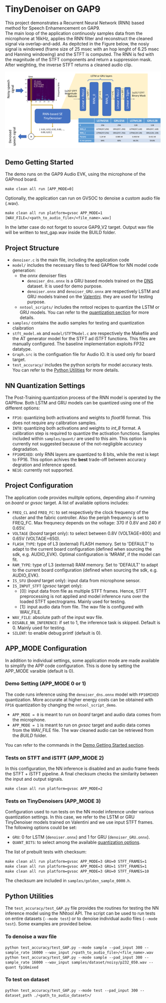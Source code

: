 # TinyDenoiser on GAP9

This project demonstrates a Recurrent Neural Network (RNN) based method for Speech Enhamencement on GAP9.  
The main loop of the application continuosly samples data from the microphone at 16kHz, applies the RNN filter and reconstruct the cleaned signal via overlap-and-add.
As depitcted in the Figure below, the nosiy signal is windowed (frame size of 25 msec with an hop lenght of 6.25 msec and Hanning windowing) and the STFT is computed. 
The RNN is fed with the magnitude of the STFT components and return a suppression mask. After weighting, the inverse STFT returns a cleaned audio clip.

![alt text](imgs/TinyDenoiser.png?raw=true "Title")

## Demo Getting Started
The demo runs on the GAP9 Audio EVK, using the microphone of the GAPmod board.
```
make clean all run [APP_MODE=0]
```
Optionally, the application can run on GVSOC to denoise a custom audio file (.wav).
```
make clean all run platform=gvsoc APP_MODE=1 [WAV_FILE=/<path_to_audio_file>/<file_name>.wav]
```
In the latter case do not forget to source GAP9_V2 target. Output wav file will be written to 
test_gap.wav inside the BUILD folder.

## Project Structure
* `denoiser.c` is the main file, including the application code
* `model/` includes the necessary files to feed GAPflow for NN model code generation: 
    * the _onnx_ denoiser files
        * `denoiser_dns.onnx` is a GRU based models trained on the [DNS][dns] dataset. It is used for demo purpose.
        * `denoiser.onnx` and `denoiser_GRU.onnx` are respectively LSTM and GRU models trained on the [Valentini][valentini]. they are used for testing purpose.
    * `nntool_scripts/` includes the nntool recipes to quantize the LSTM or GRU models. You can refer to the [quantization section](#nn-quantization-settings) for more details. 
* `samples/` contains the audio samples for testing and quantization claibration
* `stft_model.mk` and `model/STFTModel.c` are respectively the Makefile and the AT generator model for the STFT ad iSTFT functions. This files are manually configured. The baseline implementation exploits FP32 datatype.
*  `Graph.src` is the configuation file for Audio IO. It is used only for board target.
*  `test_accuracy/` includes the python scripts for model accuracy tests. You can refer to the [Python Utilities](#python-utilities) for more details.

## NN Quantization Settings
The Post-Training quantization process of the RNN model is operated by the GAPflow.
Both LSTM and GRU models can be quantized using one of the different options:
* `FP16`: quantizing both activations and weights to _float16_ format. This does not require any calibration samples.
* `INT8`: quantizing both activations and weights to _int_8_ format. A calibration step is required to quantize the activation functions. Samples included within `samples/quant/` are used to this aim. This option is currently not suggested because of the not-negligible accuracy degradation.
* `FP16MIXED`: only RNN layers are quantized to 8 bits, while the rest is kept to FP16. This option achives the **best** trade-off between accuracy degration and inference speed.
* `NE16`: currently not supported. 


## Project Configuration
The application code provides mulitple options, depending also if running on _board_ or _gvsoc_ target.
A list of available options includes:
* `FREQ_CL` and `FREQ_FC`: to set respectively the clock frequency of the cluster and the fabric controller. Also the periph frequency is set to FREQ_FC. Max frequnecy depends on the voltage: 370 if 0.8V and 240 if 0.65V.
* `VOLTAGE` (_board_ target only): to select between 0.8V (VOLTAGE=800) and 0.65V (VOLTAGE=650).
* `FLASH_TYPE`: type of L3 (external) FLASH memory. Set to 'DEFAULT' to adapt to the current board configuration (defined when sourcing the sdk, e.g. AUDIO_EVK). Optimal configuration is 'MRAM', if the model can fit.
* `RAM_TYPE`: type of L3 (external) RAM memory. Set to 'DEFAULT' to adapt to the current board configuration (defined when sourcing the sdk, e.g. AUDIO_EVK). 
* `IS_SFU` (_board_ target only): input data from microphone sensor.
* `IS_INPUT_STFT` (_gvsoc_ target only): 
    * [0]: input data from file as multiple STFT frames. Hence, STFT preprocessing is not applied and model inference runs over the loaded STFT spectrograms. Mainly used for testing.
    * [1]: input audio data from file. The wav file is configured with WAV_FILE.
* `WAV_FILE`: absolute path of the input wav file. 
* `DISABLE_NN_INFERENCE`: if set to 1, the inference task is skipped. Default is 0. Mainly used for testing.
* `SILENT`: to enable debug printf (default is 0).

## APP_MODE Configuration
In addition to individual settings, some application mode are made available to simplify the APP code configuration. This is done by setting the APP_MODE varaible (default is 0).
### Demo Setting (APP_MODE 0 or 1)
The code runs inference using the `denoiser_dns.onnx` model with  `FP16MIXED` quantization. More accurate at higher energy costs can be obtained with `FP16` quantization by changing the `nntool_script_demo`.
* `APP_MODE = 0` is meant to run on _board_ target and audio data comes from the microphone.
* `APP_MODE = 1` is meant to run on _gvsoc_ target and audio data comes from the WAV_FILE file. The wav cleaned audio can be retrieved from the _BUILD_ folder.

You can refer to the commands in the [Demo Getting Started section](#demo-getting-started).
### Tests on STFT and iSTFT (APP_MODE 2)
In this configuration, the NN inference is disabled and an audio frame feeds the STFT + iSTFT pipeline. A final checksum checks the similarity between the input and output signals. 
```
make clean all run platform=gvsoc APP_MODE=2
```

### Tests on TinyDenoisers (APP_MODE 3)
Configuration used to run tests on the NN model inference under various quantization settings. In this case, we refer to the LSTM or GRU TinyDenoiser models trained on Valentini and we use input STFT frames. The following options could be set:
* `GRU`: 0 for LSTM (`denoiser.onnx`) and 1 for GRU (`denoiser_GRU.onnx`).
* `QUANT_BITS`: to select among the available [quantization options](#nn-quantization-settings).

The list of prebuilt tests with checksum:
```
make clean all run platform=gvsoc APP_MODE=3 GRU=0 STFT_FRAMES=1
make clean all run platform=gvsoc APP_MODE=3 GRU=1 STFT_FRAMES=1
make clean all run platform=gvsoc APP_MODE=3 GRU=0 STFT_FRAMES=10
```
The checksum are included in `samples/golden_sample_0000.h`.


## Python Utilities
The `test_accuracy/test_GAP.py` file provides the routines for testing the NN inference model using the NNtool API. The script can be used to run tests on entire datasets (`--mode test`) or to denoise individual audio files (`--mode test`). Some examples are provided below. 

### To denoise a wav file
```
python test_accuracy/test_GAP.py --mode sample --pad_input 300 --sample_rate 16000 --wav_input /<path_to_audio_file>/<file_name>.wav
python test_accuracy/test_GAP.py --mode sample --pad_input 300 --sample_rate 16000 --wav_input samples/dataset/noisy/p232_050.wav --quant fp16mixed
```

### To test on dataset
```
python test_accuracy/test_GAP.py --mode test --pad_input 300 --dataset_path ./<path_to_audio_dataset>/
```

[dns]: https://www.microsoft.com/en-us/research/academic-program/deep-noise-suppression-challenge-interspeech-2020/
[valentini]: https://datashare.ed.ac.uk/handle/10283/2791

